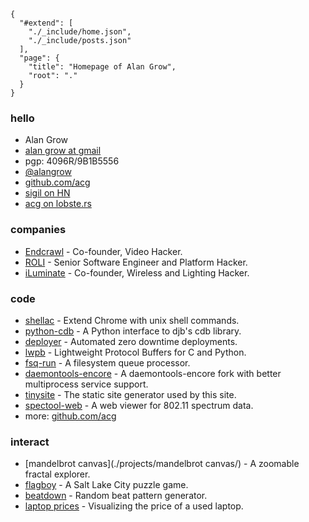 
    {
      "#extend": [
        "./_include/home.json",
        "./_include/posts.json"
      ],
      "page": {
        "title": "Homepage of Alan Grow",
        "root": "."
      }
    }

### hello

- Alan Grow
- [alan grow at gmail](mailto:alangrow+nospam@gmail.com)
- pgp: 4096R/9B1B5556
- [@alangrow](https://twitter.com/alangrow)
- [github.com/acg](https://github.com/acg)
- [sigil on HN](https://news.ycombinator.com/user?id=sigil)
- [acg on lobste.rs](https://lobste.rs/u/acg)

### companies

- [Endcrawl](https://endcrawl.com) - Co-founder, Video Hacker.
- [ROLI](https://roli.com) - Senior Software Engineer and Platform Hacker.
- [iLuminate](http://iluminate.com) - Co-founder, Wireless and Lighting Hacker.

### code

- [shellac](https://github.com/acg/shellac) - Extend Chrome with unix shell commands.
- [python-cdb](https://github.com/acg/python-cdb) - A Python interface to djb's cdb library.
- [deployer](https://github.com/endcrawl/deployer) - Automated zero downtime deployments.
- [lwpb](https://github.com/acg/lwpb) - Lightweight Protocol Buffers for C and Python.
- [fsq-run](https://github.com/endcrawl/fsq-run) - A filesystem queue processor.
- [daemontools-encore](https://github.com/acg/daemontools-encore/tree/ubuntu-package-1.13) - A daemontools-encore fork with better multiprocess service support.
- [tinysite](https://github.com/acg/tinysite) - The static site generator used by this site.
- [spectool-web](https://github.com/acg/spectool-web) - A web viewer for 802.11 spectrum data.
- more: [github.com/acg](https://github.com/acg)

### interact

- [mandelbrot canvas](./projects/mandelbrot canvas/) - A zoomable fractal explorer.
- [flagboy](./projects/flagboy/) - A Salt Lake City puzzle game.
- [beatdown](./projects/beatdown/) - Random beat pattern generator.
- [laptop prices](./projects/laptop-prices/) - Visualizing the price of a used laptop.

